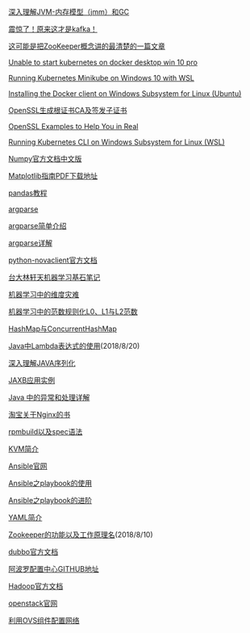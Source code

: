[]()

[]()

[]()

[]()

[]()

[]()

[]()

[]()

[深入理解JVM-内存模型（jmm）和GC](https://www.jianshu.com/p/76959115d486)

[震惊了！原来这才是kafka！](https://www.jianshu.com/p/d3e963ff8b70)

[这可能是把ZooKeeper概念讲的最清楚的一篇文章](http://developer.51cto.com/art/201809/583184.htm)

[Unable to start kubernetes on docker desktop win 10 pro](https://github.com/docker/for-win/issues/3799)

[Running Kubernetes Minikube on Windows 10 with WSL](https://www.jamessturtevant.com/posts/Running-Kubernetes-Minikube-on-Windows-10-with-WSL/)

[Installing the Docker client on Windows Subsystem for Linux (Ubuntu)](https://medium.com/@sebagomez/installing-the-docker-client-on-ubuntus-windows-subsystem-for-linux-612b392a44c4)

[OpenSSL生成根证书CA及签发子证书](https://yq.aliyun.com/articles/40398)

[OpenSSL Examples to Help You in Real](https://geekflare.com/openssl-commands-certificates/)

[Running Kubernetes CLI on Windows Subsystem for Linux (WSL)]( https://devkimchi.com/2018/06/05/running-kubernetes-on-wsl/)

[Numpy官方文档中文版](https://www.numpy.org.cn/index.html)

[Matplotlib指南PDF下载地址](https://legacy.gitbook.com/download/pdf/book/wizardforcel/matplotlib-intro-tut)

[pandas教程](https://blog.csdn.net/qq_42156420/article/details/82813482)

[argparse](https://docs.python.org/3.7/library/argparse.html)   

[argparse简单介绍](https://blog.ixxoo.me/argparse.html)

[argparse详解](http://blog.xiayf.cn/2013/03/30/argparse/)

[python-novaclient官方文档](https://pypi.org/project/python-novaclient/)      


[台大林轩天机器学习基石笔记](https://github.com/RedstoneWill/NTU-HsuanTienLin-MachineLearning/tree/master/Machine%20Learning%20Foundations/pdf%20files)

[机器学习中的维度灾难](https://blog.csdn.net/red_stone1/article/details/71692444)

[机器学习中的范数规则化L0、L1与L2范数](https://blog.csdn.net/zouxy09/article/details/24971995)

[HashMap与ConcurrentHashMap](https://blog.csdn.net/valada/article/details/79909905)

[Java中Lambda表达式的使用](https://www.cnblogs.com/franson-2016/p/5593080.html)(2018/8/20)

[深入理解JAVA序列化](https://www.cnblogs.com/wxgblogs/p/5849951.html)

[JAXB应用实例](https://www.cnblogs.com/chenbenbuyi/p/8283657.html)

[Java 中的异常和处理详解](http://www.importnew.com/26613.html)

[淘宝关于Nginx的书](http://tengine.taobao.org/book/)

[rpmbuild以及spec语法](http://www.cnblogs.com/schangech/p/5641108.html)

[KVM简介](http://blog.chinaunix.net/uid-30022178-id-5749329.html)

[Ansible官网](https://docs.ansible.com/)

[Ansible之playbook的使用](http://blog.51cto.com/13589448/2068546)

[Ansible之playbook的进阶](https://blog.csdn.net/yongchaocsdn/article/details/78936735)

[YAML简介](https://www.jianshu.com/p/97222440cd08)

[Zookeeper的功能以及工作原理名](https://blog.csdn.net/xqb_756148978/article/details/52259381)(2018/8/10)

[dubbo官方文档](http://dubbo.apache.org/zh-cn/)

[阿波罗配置中心GITHUB地址](https://github.com/ctripcorp/apollo)

[Hadoop官方文档](http://hadoop.apache.org/)

[openstack官网](https://docs.openstack.org/)

[利用OVS组件配置网络](https://docs.openstack.org/ocata/networking-guide/deploy-ovs-selfservice.html)
